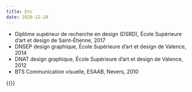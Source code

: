 ```yaml
---
title: Etc
date: 2020-12-20
---
```


- Diplôme supérieur de recherche en design (DSRD),
École Supérieure d’art et design de Saint-Étienne, 2017
- DNSEP design graphique, École Supérieure d’art et design
de Valence, 2014
- DNAT design graphique, École Supérieure d’art et design
de Valence, 2012
- BTS Communication visuelle, ESAAB, Nevers, 2010

{{<post-image>}}
